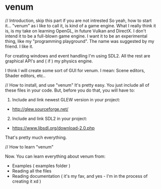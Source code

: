 # venum

// Introduction, skip this part if you are not intrested
So yeah, how to start it...
"venum" as i like to call it, is kind of a game engine. 
What I really think it is, is my take on learning OpenGL, in future Vulkan and DirectX.
I don't intend it to be a full-blown game engine. I want it to be an experimental thing, like my "programming playground". 
The name was suggested by my friend. I like it.

For creating windows and event handling I'm using SDL2. 
All the rest are graphical API's and ( if ) my physics engine.

I think I will create some sort of GUI for venum. 
I mean: Scene editors, Shader editors, etc..

// How to install, and use "venum"
It's pretty easy. You just include all of these files in your code. 
But, before you do that, you will have to:

1) Include and link newest GLEW version in your project:
- http://glew.sourceforge.net/
2) Include and link SDL2 in your project:
- https://www.libsdl.org/download-2.0.php

That's pretty much everything. 


// How to learn "venum"

Now. You can learn everything about venum from: 
- Examples ( examples folder )
- Reading all the files
- Reading documentation ( it's my fav, and yes - I'm in the process of creating it xd )
